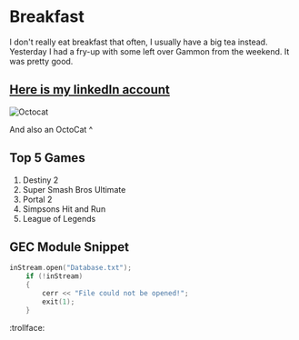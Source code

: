 # Breakfast

I don't really eat breakfast that often, I usually have a big tea instead. Yesterday I had a fry-up with some left over Gammon from the weekend. It was pretty good.

## [Here is my linkedIn account](https://www.linkedin.com/in/georgeshumphreys/)

![Octocat](https://avatars1.githubusercontent.com/u/583231?s=460&u=a59fef2a493e2b67dd13754231daf220c82ba84d&v=4)

And also an OctoCat ^

## Top 5 Games
1. Destiny 2
1. Super Smash Bros Ultimate
1. Portal 2
1. Simpsons Hit and Run
1. League of Legends

## GEC Module Snippet

```cpp
inStream.open("Database.txt");
    if (!inStream)
    {
        cerr << "File could not be opened!";
        exit(1);
    }
```

:trollface:
